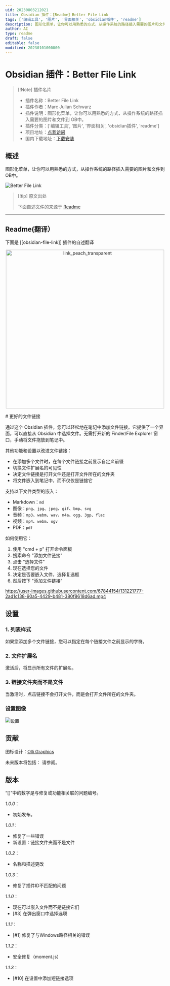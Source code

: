 ```yaml
---
uid: 20230803212021
title: Obsidian 插件：【Readme】Better File Link
tags: ['编辑工具', '图片', '界面相关', 'obsidian插件', 'readme']
description: 图形化菜单，让你可以用熟悉的方式，从操作系统的路径插入需要的图片和文件到 OB中。
author: AI
type: readme
draft: false
editable: false
modified: 20230101000000
---
```


# Obsidian 插件：Better File Link

> [!Note] 插件名片
> - 插件名称：Better File Link
> - 插件作者：Marc Julian Schwarz
> - 插件说明：图形化菜单，让你可以用熟悉的方式，从操作系统的路径插入需要的图片和文件到 OB中。
> - 插件分类：['编辑工具', '图片', '界面相关', 'obsidian插件', 'readme']
> - 项目地址：[点我访问](https://github.com/marcjulianschwarz/obsidian-file-link)
> - 国内下载地址：[下载安装](https://pkmer.cn/products/plugin/pluginMarket/?obsidian-file-link)

## 概述

图形化菜单，让你可以用熟悉的方式，从操作系统的路径插入需要的图片和文件到 OB中。

![Better File Link](https://cdn.pkmer.cn/covers/obsidian-file-link.PNG!pkmer)

> [!tip] 原文出处
> 
>下面自述文件的来源于 [Readme](https://ghproxy.net/https://raw.githubusercontent.com/marcjulianschwarz/obsidian-file-link/master/README.md)
> 

---

## Readme(翻译）

下面是 [[obsidian-file-link]] 插件的自述翻译



<p align="center">
  <img width="500" alt="link_peach_transparent" src="https://user-images.githubusercontent.com/67844154/158657066-47b6b0fb-439c-4973-82c7-9768ee472344.png">

</p>
# 更好的文件链接

通过这个 Obsidian 插件，您可以轻松地在笔记中添加文件链接。它提供了一个界面，可以直接从 Obsidian 中选择文件。无需打开新的 Finder/File Explorer 窗口，手动将文件拖放到笔记中。

其他功能和设置以改进文件链接：
- 在添加多个文件时，在每个文件链接之前显示自定义前缀
- 切换文件扩展名的可见性
- 决定文件链接是打开文件还是打开文件所在的文件夹
- 将文件嵌入到笔记中，而不仅仅是链接它

支持以下文件类型的嵌入：
- Markdown：`md`
- 图像：`png`、`jpg`、`jpeg`、`gif`、`bmp`、`svg`
- 音频：`mp3`、`webm`、`wav`、`m4a`、`ogg`、`3gp`、`flac`
- 视频：`mp4`、`webm`、`ogv`
- PDF：`pdf`

如何使用它：
1. 使用 "cmd + p" 打开命令面板
2. 搜索命令 "添加文件链接"
3. 点击 "选择文件"
4. 现在选择您的文件
5. 决定是否要嵌入文件，选择复选框
6. 然后按下 "添加文件链接"

https://user-images.githubusercontent.com/67844154/131221777-2ad1c138-90a5-4429-b481-380f8618d6ad.mp4

## 设置

### 1. 列表样式
如果您添加多个文件链接，您可以指定在每个链接文件之前显示的字符。

### 2. 文件扩展名
激活后，将显示所有文件的扩展名。

### 3. 链接文件夹而不是文件
当激活时，点击链接不会打开文件，而是会打开文件所在的文件夹。

### 设置图像
![设置](https://user-images.githubusercontent.com/67844154/131246371-68049aa6-34a5-421c-b478-513427525700.png)

## 贡献
图标设计：[Olli Graphics](https://www.olli-graphics.de)

未来版本将包括：
请参阅。

## 版本
“[]”中的数字是与修复或功能相关联的问题编号。

*1.0.0*：
- 初始发布。

*1.0.1*：
- 修复了一些错误
- 新设置：链接文件夹而不是文件

*1.0.2*：
- 名称和描述更改

*1.0.3*：
- 修复了插件ID不匹配的问题

*1.1.0*：
- 现在可以嵌入文件而不是链接它们
- [#3] 在弹出窗口中选择选项

*1.1.1*：
- [#1] 修复了与Windows路径相关的错误

*1.1.2*：
- 安全修复（moment.js）

*1.1.3*：
- [#10] 在设置中添加短链接选项



